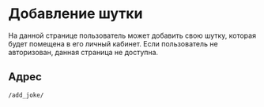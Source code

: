 # Добавление шутки

На данной странице пользователь может добавить свою шутку, которая будет помещена в его личный кабинет. Если пользователь не авторизован, данная страница не доступна.

## Адрес
    /add_joke/